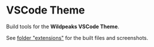 # VSCode Theme

Build tools for the **Wildpeaks VSCode Theme**.

See [folder "extensions"](extensions/wildpeaks-theme/README.md) for the built files and screenshots.

